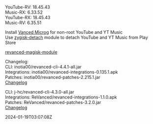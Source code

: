 YouTube-RV: 18.45.43  
Music-RX: 6.33.52  
YouTube-RX: 18.45.43  
Music-RV: 6.35.51  

Install [Vanced Microg](https://github.com/TeamVanced/VancedMicroG/releases) for non-root YouTube and YT Music  
Use [zygisk-detach](https://github.com/j-hc/zygisk-detach) module to detach YouTube and YT Music from Play Store  

[revanced-magisk-module](https://github.com/j-hc/revanced-magisk-module)  

Changelog:  
CLI: inotia00/revanced-cli-4.4.1-all.jar  
Integrations: inotia00/revanced-integrations-0.135.1.apk  
Patches: inotia00/revanced-patches-2.215.1.jar  
[Changelog](https://github.com/inotia00/revanced-patches/releases/tag/v2.215.1)

CLI: j-hc/revanced-cli-4.3.0-all.jar  
Integrations: ReVanced/revanced-integrations-1.1.0.apk  
Patches: ReVanced/revanced-patches-3.2.0.jar  
[Changelog](https://github.com/ReVanced/revanced-patches/releases/tag/v3.2.0)  

2024-01-19T03:07:08Z
